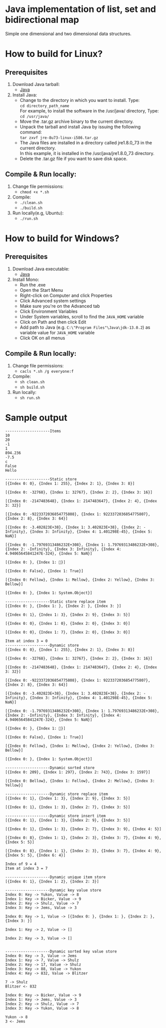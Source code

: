 # Java implementation of list, set and bidirectional map
Simple one dimensional and two dimensional data structures.

# How to build for Linux?
## Prerequisites
1. Download Java tarball:
    - [Java](https://www.java.com/en/download/manual.jsp "Java download page")
1. Install Java:
    - Change to the directory in which you want to install. Type:  
     `cd directory_path_name`  
      For example, to install the software in the /usr/java/ directory, Type:  
     `cd /usr/java/`  
    - Move the .tar.gz archive binary to the current directory.
    - Unpack the tarball and install Java by issuing the following command:  
     `tar zxvf jre-8u73-linux-i586.tar.gz`
    - The Java files are installed in a directory called jre1.8.0_73 in the current directory.  
      In this example, it is installed in the /usr/java/jre1.8.0_73 directory.
    - Delete the .tar.gz file if you want to save disk space.
## Compile & Run locally:
1. Change file permissions:
    - `chmod +x *.sh`
2. Compile:
    - `./clean.sh`
    - `./build.sh`
3. Run locally(e.g, Ubuntu):
    - `./run.sh`

# How to build for Windows?
## Prerequisites
1. Download Java executable:
    - [Java](https://www.java.com/en/download/manual.jsp "Java download page")
2. Install Mono:
    - Run the .exe
    - Open the Start Menu
    - Right-click on Computer and click Properties
    - Click Advanced system settings
    - Make sure you're on the Advanced tab
    - Click Environment Variables
    - Under System variables, scroll to find the `JAVA_HOME` variable
    - Click on Path and then click Edit
    - Add path to Java (e.g. `C:\"Program Files"\Java\jdk-13.0.2`) as variable value for `JAVA_HOME` variable
    - Click OK on all menus
## Compile & Run locally:
1. Change file permissions:
    - `cacls *.sh /g everyone:f`
2. Compile:
    - `sh clean.sh`
    - `sh build.sh`
3. Run locally:
    - `sh run.sh`

# Sample output
```
--------------------Items
10
20
-1
1
894.236
-7.5
c
False
Hello

--------------------Static store
[{Index 0: 0}, {Index 1: 255}, {Index 2: 1}, {Index 3: 8}]

[{Index 0: -32768}, {Index 1: 32767}, {Index 2: 2}, {Index 3: 16}]

[{Index 0: -2147483648}, {Index 1: 2147483647}, {Index 2: 4}, {Index 3: 32}]

[{Index 0: -9223372036854775808}, {Index 1: 9223372036854775807}, {Index 2: 8}, {Index 3: 64}]

[{Index 0: -3.402823E+38}, {Index 1: 3.402823E+38}, {Index 2: -Infinity}, {Index 3: Infinity}, {Index 4: 1.401298E-45}, {Index 5: NaN}]

[{Index 0: -1.79769313486232E+308}, {Index 1: 1.79769313486232E+308}, {Index 2: -Infinity}, {Index 3: Infinity}, {Index 4: 4.94065645841247E-324}, {Index 5: NaN}]

[{Index 0: }, {Index 1: ￿}]

[{Index 0: False}, {Index 1: True}]

[{Index 0: Fellow}, {Index 1: Mellow}, {Index 2: Yellow}, {Index 3: Bellow}]

[{Index 0: }, {Index 1: System.Object}]

--------------------Static store replace item
[{Index 0: }, {Index 1: }, {Index 2: }, {Index 3: }]

[{Index 0: 1}, {Index 1: 3}, {Index 2: 9}, {Index 3: 5}]

[{Index 0: 0}, {Index 1: 0}, {Index 2: 0}, {Index 3: 0}]

[{Index 0: 0}, {Index 1: 7}, {Index 2: 0}, {Index 3: 0}]

Item at index 3 = 0
--------------------Dynamic store
[{Index 0: 0}, {Index 1: 255}, {Index 2: 1}, {Index 3: 8}]

[{Index 0: -32768}, {Index 1: 32767}, {Index 2: 2}, {Index 3: 16}]

[{Index 0: -2147483648}, {Index 1: 2147483647}, {Index 2: 4}, {Index 3: 32}]

[{Index 0: -9223372036854775808}, {Index 1: 9223372036854775807}, {Index 2: 8}, {Index 3: 64}]

[{Index 0: -3.402823E+38}, {Index 1: 3.402823E+38}, {Index 2: -Infinity}, {Index 3: Infinity}, {Index 4: 1.401298E-45}, {Index 5: NaN}]

[{Index 0: -1.79769313486232E+308}, {Index 1: 1.79769313486232E+308}, {Index 2: -Infinity}, {Index 3: Infinity}, {Index 4: 4.94065645841247E-324}, {Index 5: NaN}]

[{Index 0: }, {Index 1: ￿}]

[{Index 0: False}, {Index 1: True}]

[{Index 0: Fellow}, {Index 1: Mellow}, {Index 2: Yellow}, {Index 3: Bellow}]

[{Index 0: }, {Index 1: System.Object}]

--------------------Dynamic sorted store
[{Index 0: 209}, {Index 1: 297}, {Index 2: 743}, {Index 3: 1597}]

[{Index 0: Bellow}, {Index 1: Fellow}, {Index 2: Mellow}, {Index 3: Yellow}]

--------------------Dynamic store replace item
[{Index 0: 1}, {Index 1: 3}, {Index 2: 9}, {Index 3: 5}]

[{Index 0: 1}, {Index 1: 3}, {Index 2: 7}, {Index 3: 5}]

--------------------Dynamic store insert item
[{Index 0: 1}, {Index 1: 3}, {Index 2: 9}, {Index 3: 5}]

[{Index 0: 1}, {Index 1: 3}, {Index 2: 7}, {Index 3: 9}, {Index 4: 5}]

[{Index 0: 8}, {Index 1: 1}, {Index 2: 3}, {Index 3: 7}, {Index 4: 9}, {Index 5: 5}]

[{Index 0: 8}, {Index 1: 1}, {Index 2: 3}, {Index 3: 7}, {Index 4: 9}, {Index 5: 5}, {Index 6: 4}]

Index of 9 = 4
Item at index 3 = 7

--------------------Dynamic unique item store
[{Index 0: 1}, {Index 1: 2}, {Index 2: 3}]

--------------------Dynamic key value store
Index 0: Key -> Yukon, Value -> 8
Index 1: Key -> Bicker, Value -> 9
Index 2: Key -> Shulz, Value -> 7
Index 3: Key -> Jems, Value -> 3

Index 0: Key -> 1, Value -> [{Index 0: }, {Index 1: }, {Index 2: }, {Index 3: }]

Index 1: Key -> 2, Value -> []

Index 2: Key -> 3, Value -> []


--------------------Dynamic sorted key value store
Index 0: Key -> 3, Value -> Jems
Index 1: Key -> 7, Value -> Shulz
Index 2: Key -> 17, Value -> Shulz
Index 3: Key -> 88, Value -> Yukon
Index 4: Key -> 832, Value -> Blitzer

7 -> Shulz
Blitzer <- 832

Index 0: Key -> Bicker, Value -> 9
Index 1: Key -> Jems, Value -> 3
Index 2: Key -> Shulz, Value -> 7
Index 3: Key -> Yukon, Value -> 8

Yukon -> 8
3 <- Jems
```
